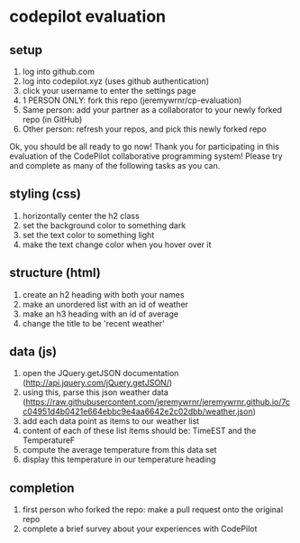 codepilot evaluation
====================


## setup

1. log into github.com
2. log into codepilot.xyz (uses github authentication)
3. click your username to enter the settings page
3. 1 PERSON ONLY: fork this repo (jeremywrnr/cp-evaluation)
4. Same person: add your partner as a collaborator to your newly forked repo (in GitHub)
5. Other person: refresh your repos, and pick this newly forked repo

Ok, you should be all ready to go now! Thank you for participating in this
evaluation of the CodePilot collaborative programming system! Please try and
complete as many of the following tasks as you can.

## styling (css)

1. horizontally center the h2 class
2. set the background color to something dark
3. set the text color to something light
4. make the text change color when you hover over it

## structure (html)

1. create an h2 heading with both your names
2. make an unordered list with an id of weather
3. make an h3 heading with an id of average
4. change the title to be 'recent weather'

## data (js)

1. open the JQuery.getJSON documentation (http://api.jquery.com/jQuery.getJSON/)
2. using this, parse this json weather data (https://raw.githubusercontent.com/jeremywrnr/jeremywrnr.github.io/7cc04951d4b0421e664ebbc9e4aa6642e2c02dbb/weather.json)
3. add each data point as items to our weather list
4. content of each of these list items should be: TimeEST and the TemperatureF
5. compute the average temperature from this data set
6. display this temperature in our temperature heading

## completion

1. first person who forked the repo: make a pull request onto the original repo
2. complete a brief survey about your experiences with CodePilot

